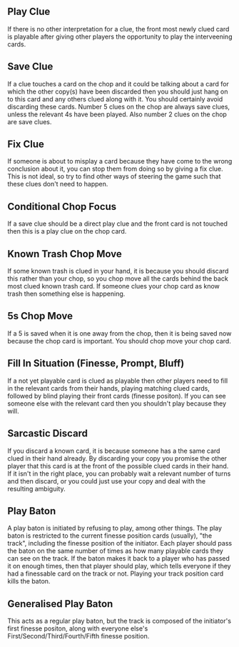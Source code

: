 ## Play Clue
If there is no other interpretation for a clue, the front most newly clued card is playable after giving other players the opportunity to play the interveening cards.

## Save Clue
If a clue touches a card on the chop and it could be talking about a card for which the other copy(s) have been discarded then you should just hang on to this card and any others clued along with it. You should certainly avoid discarding these cards. Number 5 clues on the chop are always save clues, unless the relevant 4s have been played. Also number 2 clues on the chop are save clues.

## Fix Clue
If someone is about to misplay a card because they have come to the wrong conclusion about it, you can stop them from doing so by giving a fix clue. This is not ideal, so try to find other ways of steering the game such that these clues don't need to happen.

## Conditional Chop Focus
If a save clue should be a direct play clue and the front card is not touched then this is a play clue on the chop card.

## Known Trash Chop Move
If some known trash is clued in your hand, it is because you should discard this rather than your chop, so you chop move all the cards behind the back most clued known trash card. If someone clues your chop card as know trash then something else is happening.

## 5s Chop Move
If a 5 is saved when it is one away from the chop, then it is being saved now because the chop card is important. You should chop move your chop card.

## Fill In Situation (Finesse, Prompt, Bluff)
If a not yet playable card is clued as playable then other players need to fill in the relevant cards from their hands, playing matching clued cards, followed by blind playing their front cards (finesse positon). If you can see someone else with the relevant card then you shouldn't play because they will.

## Sarcastic Discard
If you discard a known card, it is because someone has a the same card clued in their hand already. By discarding your copy you promise the other player that this card is at the front of the possible clued cards in their hand. If it isn't in the right place, you can probably wait a relevant number of turns and then discard, or you could just use your copy and deal with the resulting ambiguity.

## Play Baton
A play baton is initiated by refusing to play, among other things.
The play baton is restricted to the current finesse position cards (usually), "the track", including the finesse position of the initiator. Each player should pass the baton on the same number of times as how many playable cards they can see on the track. If the baton makes it back to a player who has passed it on enough times, then that player should play, which tells everyone if they had a finessable card on the track or not. Playing your track position card kills the baton.

## Generalised Play Baton
This acts as a regular play baton, but the track is composed of the initiator's first finesse positon, along with everyone else's First/Second/Third/Fourth/Fifth finesse position.
